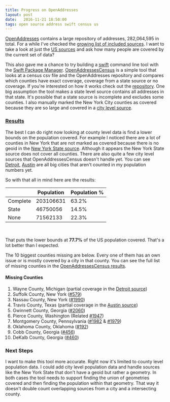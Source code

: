 ```yaml
---
title: Progress on OpenAddresses
layout: post
date:   2016-11-21 18:50:00
tags: open source address swift census us
---
```


[OpenAddresses](https://github.com/openaddresses/openaddresses/) contains a large repository of addresses, 282,064,595 in total. For a while I've checked the [growing list of included sources](http://results.openaddresses.io/). I want to take a look at just the [US sources](https://github.com/openaddresses/openaddresses/tree/master/sources/us) and ask how many people are covered by the current set of data?

This also gave me a chance to try building a [swift](https://swift.org/) command line tool with the [Swift Package Manager](https://swift.org/package-manager/). [OpenAddressesCensus](https://github.com/davidchiles/OpenAddressesCensus) is a simple tool that looks at a census csv file and the OpenAddresses repository and compares which counties have exact coverage, coverage from a state source or no coverage. If you're interested on how it works check out the [repository](https://github.com/davidchiles/OpenAddressesCensus). One big assumption the tool makes a state level source contains all addresses in that state. It's possible that a state source is incomplete and excludes some counties. I also manually marked the New York City counties as covered because they are so large and covered in a [city level source](https://github.com/openaddresses/openaddresses/blob/master/sources/us/ny/city_of_new_york.json).

### [Results](https://github.com/davidchiles/OpenAddressesCensus/blob/master/Results/Result.markdown)

The best I can do right now looking at county level data is find a lower bounds on the population covered. For example I noticed there are a lot of counties in New York that are not marked as covered because there is no geoid in the [New York State source](https://github.com/openaddresses/openaddresses/blob/master/sources/us/ny/statewide.json). Although it appears the New York State source does not cover all counties. There are also quite a few city level sources that OpenAddressesCensus doesn't handle yet. You can see [Detroit](https://github.com/openaddresses/openaddresses/blob/master/sources/us/mi/city_of_detroit.json), [Austin](https://github.com/openaddresses/openaddresses/blob/master/sources/us/tx/city_of_austin.json) are all big cities that aren't counted in my population numbers yet.

So with that all in mind here are the results:

| | Population | Population % |
| --- | --- | --- |
| Complete | 203106631 | 63.2% |
| State | 46750056 | 14.5% |
| None | 71562133 | 22.3% |

<br>

That puts the lower bounds at **77.7%** of the US population covered. That's a lot better than I expected.

The 10 biggest counties missing are below. Every one of them has an own issue or is mostly covered by a city in that county. You can see the full list of missing counties in the [OpenAddressesCensus results](https://github.com/davidchiles/OpenAddressesCensus/blob/master/Results/Result.markdown).

#### Missing Counties
1. Wayne County, Michigan (partial coverage in the [Detroit source](https://github.com/openaddresses/openaddresses/blob/master/sources/us/mi/city_of_detroit.json))
2. Suffolk County, New York ([#579](https://github.com/openaddresses/openaddresses/issues/579))
3. Nassau County, New York ([#1990](https://github.com/openaddresses/openaddresses/issues/1990))
4. Travis County, Texas (partial coverage in the [Austin source](https://github.com/openaddresses/openaddresses/blob/master/sources/us/tx/city_of_austin.json))
5. Gwinnett County, Georgia ([#2060](https://github.com/openaddresses/openaddresses/issues/2060))
6. Pierce County, Washington (Related [#1947](https://github.com/openaddresses/openaddresses/issues/1947))
7. Montgomery County, Pennsylvania ([#1982](https://github.com/openaddresses/openaddresses/issues/1982) & [#1979](https://github.com/openaddresses/openaddresses/issues/1979))
8. Oklahoma County, Oklahoma ([#192](https://github.com/openaddresses/openaddresses/issues/192))
9. Cobb County, Georgia ([#456](https://github.com/openaddresses/openaddresses/issues/456))
10. DeKalb County, Georgia ([#460](https://github.com/openaddresses/openaddresses/issues/460))

### Next Steps

I want to make this tool more accurate. Right now it's limited to county level population data. I could add city level population data and handle sources like the New York State that don't have a geoid but rather a geometry. In both cases the tool needs to support finding the union of geometries covered and then finding the population within that geometry. That way it doesn't double count overlapping sources from a city and a intersecting county. 